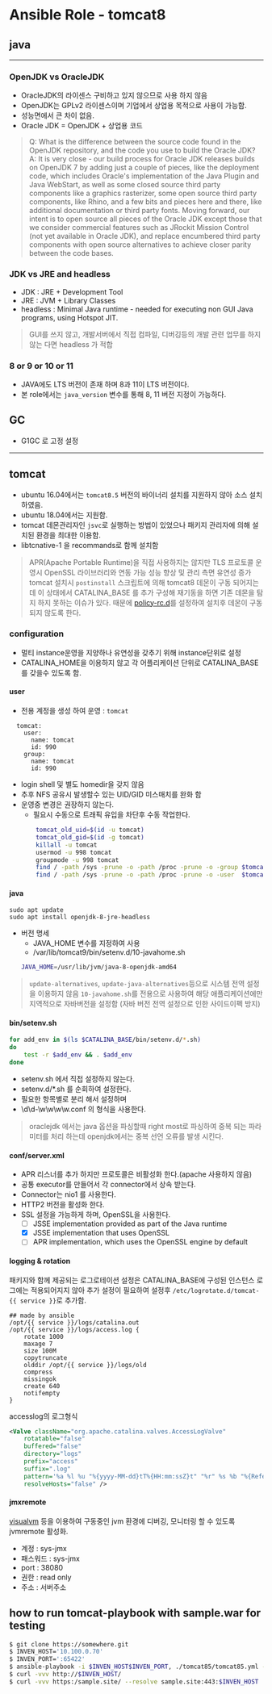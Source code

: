 # Ansible Role - tomcat8

## java
---

### OpenJDK vs OracleJDK
- OracleJDK의 라이센스 구비하고 있지 않으므로 사용 하지 않음
- OpenJDK는 GPLv2 라이센스이며 기업에서 상업용 목적으로 사용이 가능함.
- 성능면에서 큰 차이 없음.
- Oracle JDK = OpenJDK + 상업용 코드
> Q: What is the difference between the source code found in the OpenJDK repository, and the code you use to build the Oracle JDK?
> A: It is very close - our build process for Oracle JDK releases builds on OpenJDK 7 by adding just a couple of pieces, like the deployment code, which includes Oracle's implementation of the Java Plugin and Java WebStart, as well as some closed source third party components like a graphics rasterizer, some open source third party components, like Rhino, and a few bits and pieces here and there, like additional documentation or third party fonts. Moving forward, our intent is to open source all pieces of the Oracle JDK except those that we consider commercial features such as JRockit Mission Control (not yet available in Oracle JDK), and replace encumbered third party components with open source alternatives to achieve closer parity between the code bases.

### JDK vs JRE and headless
- JDK : JRE + Development Tool
- JRE : JVM + Library Classes
- headless : Minimal Java runtime - needed for executing non GUI Java programs, using Hotspot JIT.
> GUI를 쓰지 않고, 개발서버에서 직접 컴파일, 디버깅등의 개발 관련 업무를 하지 않는 다면 headless 가 적합

### 8 or 9 or 10 or 11
- JAVA에도 LTS 버전이 존재 하며 8과 11이 LTS 버전이다.
- 본 role에서는 `java_version` 변수를 통해 8, 11 버전 지정이 가능하다.

## GC
- G1GC 로 고정 설정

---

## tomcat
- ubuntu 16.04에서는 `tomcat8.5` 버전의 바이너리 설치를 지원하지 않아 소스 설치 하였음.
- ubuntu 18.04에서는 지원함.
- tomcat 데몬관리자인 `jsvc`로 실행하는 방법이 있었으나 패키지 관리자에 의해 설치된 환경을 최대한 이용함.
- libtcnative-1 을 recommands로 함께 설치함
> APR(Apache Portable Runtime)을 직접 사용하지는 않지만 TLS 프로토콜 운영시 OpenSSL 라이브러리와 연동 가능 
> 성능 향상 및 관리 측면 유연성 증가 
> tomcat 설치시 `postinstall` 스크립트에 의해 tomcat8 데몬이 구동 되어지는데 
> 이 상태에서 CATALINA_BASE 를 추가 구성해 재기동을 하면 기존 데몬을 탐지 하지 못하는 이슈가 있다. 
> 때문에 [policy-rc.d](https://jpetazzo.github.io/2013/10/06/policy-rc-d-do-not-start-services-automatically/)를 설정하여 설치후 데몬이 구동되지 않도록 한다. 

### configuration
- 멀티 instance운영을 지양하나 유연성을 갖추기 위해 instance단위로 설정
- CATALINA_HOME을 이용하지 않고 각 어플리케이션 단위로 CATALINA_BASE를 갖을수 있도록 함.


#### user
- 전용 계정을 생성 하여 운영 : `tomcat`
```
  tomcat:
    user:
      name: tomcat
      id: 990
    group:
      name: tomcat
      id: 990

```
- login shell 및 별도 homedir을 갖지 않음
- 추후 NFS 공유시 발생할수 있는 UID/GID 미스매치를 완화 함
- 운영중 변경은 권장하지 않는다.
  - 필요시 수동으로 트래픽 유입을 차단후 수동 작업한다.
  ```bash
      tomcat_old_uid=$(id -u tomcat)
      tomcat_old_gid=$(id -g tomcat)
      killall -u tomcat
      usermod -u 998 tomcat
      groupmode -u 998 tomcat
      find / -path /sys -prune -o -path /proc -prune -o -group $tomcat_old_gid -exec chgrp -h tomcat {} \;
      find / -path /sys -prune -o -path /proc -prune -o -user  $tomcat_old_uid -exec chown -h tomcat {} \;
  ```


#### java
```
sudo apt update
sudo apt install openjdk-8-jre-headless
```
- 버전 명세
  - JAVA_HOME 변수를 지정하여 사용
  - /var/lib/tomcat9/bin/setenv.d/10-javahome.sh
  ```bash
  JAVA_HOME=/usr/lib/jvm/java-8-openjdk-amd64
  ```
> `update-alternatives`, `update-java-alternatives`등으로 시스템 전역 설정을 이용하지 않음
> `10-javahome.sh`를 전용으로 사용하여 해당 애플리케이션에만 지역적으로 자바버전을 설정함
(자바 버전 전역 설정으로 인한 사이드이펙 방지)


#### bin/setenv.sh
```bash
for add_env in $(ls $CATALINA_BASE/bin/setenv.d/*.sh)
do
    test -r $add_env && . $add_env
done
```
- setenv.sh 에서 직접 설정하지 않는다.
- setenv.d/*.sh 를 순회하여 설정한다.
- 필요한 항목별로 분리 해서 설정하며
- \d\d-\w\w\w\w.conf 의 형식을 사용한다.
> oraclejdk 에서는 java 옵션을 파싱할때 right most로 파싱하여 중복 되는 파라미터를 처리 하는데
> openjdk에서는 중복 선언 오류를 발생 시킨다.

#### conf/server.xml
- APR 리스너를 추가 하지만 프로토콜은 비활성화 한다.(apache 사용하지 않음)
- 공통 executor를 만들어서 각 connector에서 상속 받는다.
- Connector는 nio1 를 사용한다.
- HTTP2 버전을 활성화 한다.
- SSL 설정을 가능하게 하며, OpenSSL을 사용한다.
  - [ ] JSSE implementation provided as part of the Java runtime
  - [x] JSSE implementation that uses OpenSSL
  - [ ] APR implementation, which uses the OpenSSL engine by default

#### logging & rotation
패키지와 함께 제공되는 로그로테이션 설정은 CATALINA_BASE에 구성된 인스턴스 로그에는 적용되어지지 않아 추가 설정이 필요하여 설정후 `/etc/logrotate.d/tomcat-{{ service }}`로 추가함.
```
## made by ansible
/opt/{{ service }}/logs/catalina.out
/opt/{{ service }}/logs/access.log {
    rotate 1000
    maxage 7
    size 100M
    copytruncate
    olddir /opt/{{ service }}/logs/old
    compress
    missingok
    create 640
    notifempty
}
```
accesslog의 로그형식
```xml
<Valve className="org.apache.catalina.valves.AccessLogValve"
	rotatable="false"
	buffered="false"
	directory="logs"
	prefix="access"
	suffix=".log"
	pattern='%a %l %u "%{yyyy-MM-dd}tT%{HH:mm:ssZ}t" "%r" %s %b "%{Referer}i" "%{User-Agent}i" "%{Cookie}i" "%{X-Forwarded-For}i" %I %v %D'
	resolveHosts="false" />
```

#### jmxremote
[visualvm](https://visualvm.github.io/) 등을 이용하여 구동중인 jvm 환경에 디버깅, 모니터링 할 수 있도록 jvmremote 활성화.
- 계정 : sys-jmx
- 패스워드 : sys-jmx
- port : 38080
- 권한 : read only
- 주소 : 서버주소

## how to run tomcat-playbook with sample.war for testing
```bash
$ git clone https://somewhere.git
$ INVEN_HOST='10.100.0.70'
$ INVEN_PORT=':65422'
$ ansible-playbook -i $INVEN_HOST$INVEN_PORT, ./tomcat85/tomcat85.yml -e "service=sample ansible_python_interpreter=/usr/bin/python3" -e "deploy=yes"
$ curl -vvv http://$INVEN_HOST/
$ curl -vvv https:/sample.site/ --resolve sample.site:443:$INVEN_HOST
```
